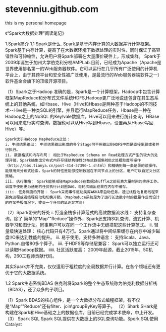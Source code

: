 # stevenniu.github.com
this is my personal homepage

 《“Spark大数据处理”阅读笔记》
 
 1.Spark简介
 1.1 Spark是什么.
     Spark是基于内存计算的大数据并行计算框架。Spark基于内存计算，提高了在大数据环境下数据处理的实时性，同时保证了高容错性和可伸缩性，允许用户将Spark部署在大量廉价硬件上，形成集群。
    Spark于2009年诞生于加州大学伯克利分校AMPLab.目前，已经成为Apache（Apache是世界使用排名第一的Web服务器软件。它可以运行在几乎所有广泛使用的计算机平台上，由于其跨平台和安全性被广泛使用，是最流行的Web服务器端软件之一）软件基金会旗下的顶级开源项目。

（1）Spark之于Hadoop
    准确的是，Spark是一个计算框架，Hadoop中包含计算框架MapReduce和分布式文件系统HDFS,Hadoop更广泛地说还包含在其生态系统上的其他系统，如Hbase、Hive（Hive和Hbase是两种基于Hadoop的不同技术--Hive是一种类SQL的引擎，并且运行MapReduce任务，Hbase是一种在Hadoop之上的NoSQL 的Key/vale数据库。Hive可以用来进行统计查询，HBase可以用来进行实时查询，数据也可以从Hive写到Hbase，设置再从Hbase写回Hive）等。
    
    Spark优于Hadoop MapReduce之处：
    i. 中间结果输出： 中间结果输出形成的多个Stage可不用输出到HDFS中而是直接串联或者并行执行。
    ii. 数据格式和内存布局： 相比于MapReduce Schema on Read处理方式产生的较大的处理开销，Spark抽象出分布式内存存储结构弹性分布式数据集RDD之处粗粒度写操作（http://bbs.tianya.cn/post-414-57390-1.shtml）和精确到每一条记录的读操作。能够用来分布式检索，Spark的特性是能够控制数据在不同节点上的分区，用户可以自定义分区策略。
    iii. 执行策略： Spark能够减轻MapReduce在数据Shuffle之前花费大量时间的排序工作。调度中使用更为通用的任务执行计划图DAG，每轮次输出结果在内存中缓存。
    iiii. 任务调度的开销： Spark采用事件驱动类库AKKA来启动任务，通过线程池复用线程来避免进程或者线程启动和切换开销。（MapReduce系统是为了运行长达数小时的批量作业而设计的在某些极情况下，提交一个任务的延迟非常高）
    
 （2）Spark带来的好处
 i. 打造全栈多计算范式的高效数据流水线：
     支持复杂查询。除了 简单的“Map”"Reduce"操作外，Spark还支持SQL查询、流式计算、机器学习和图计法。同事用户可以在同一个工作流中无缝搭配这些计算范式。
 ii. 轻量级快速处理：
     核心代码只有4万行。Spark通过将中间结果缓存在内存中减少磁盘I/O来达到性能的提升。
 iii. 易于使用，支持多种语言：
     支持Scala、Java、Python.自带80多个算子。
 iiii. 于HDFS等存储层兼容：
 Spark可以独立运行还可以读取Hadoop数据。
 iiiii. 社区活跃度高：
 2009年起源，截止2015年，50机构，260工程师贡献代码。
 
 其实Spark并不完美，仅仅适用于粗粒度的全局数据并行计算。在各个领域还有更优于它的大数据系统。
 
 1.2 Spark生态系统BDAS
 伯克利将Spark的整个生态系统称为伯克利数据分析栈（BDAS），还了众多的子项目。
 
 （1）Spark
         BDAS的核心组件，是一个大数据分布式编程框架，有不仅是“Map”"Reduce"还有filter、join\groupByKey等算子。
 （2）Shark
         SHark是构建在Spark和Hive基础之上的数据仓库。目前已经完成学术使命，中止开发。
 （3） Spark SQL
         Spark SQL提供在大数据上的SQL查询功能。Spqrk SQL使用Catalyst
 
 
 
